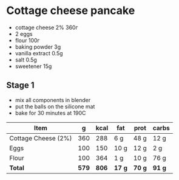 # Cottage cheese pancake

* cottage cheese 2% 360г
* 2 eggs
* flour 100г
* baking powder 3g
* vanilla extract 0.5g
* salt 0.5g
* sweetener 15g

## Stage 1

* mix all components in blender
* put the balls on the silicone mat
* bake for 30 minutes at 190C

| Item                      | g   | kcal | fat  | prot | carbs |
|---------------------------|-----|------|------|------|-------|
| Cottage Cheese (2%)       | 360 | 288  | 6 g  | 48 g | 12 g  |
| Eggs                      | 100 | 150  | 10 g | 12 g | 2 g   |
| Flour                     | 100 | 364  | 1 g  | 10 g | 76 g  |
| **Total**                 | **579** | **806** | **17 g** | **70 g** | **91 g** |
